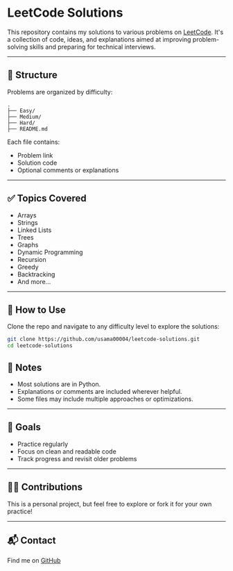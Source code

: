 # LeetCode Solutions

This repository contains my solutions to various problems on [LeetCode](https://leetcode.com/). It's a collection of code, ideas, and explanations aimed at improving problem-solving skills and preparing for technical interviews.

---

## 📁 Structure

Problems are organized by difficulty:

```
.
├── Easy/
├── Medium/
├── Hard/
├── README.md
```

Each file contains:
- Problem link
- Solution code
- Optional comments or explanations

---

## ✅ Topics Covered

- Arrays  
- Strings  
- Linked Lists  
- Trees  
- Graphs  
- Dynamic Programming  
- Recursion  
- Greedy  
- Backtracking  
- And more...

---

## 🚀 How to Use

Clone the repo and navigate to any difficulty level to explore the solutions:

```bash
git clone https://github.com/usama00004/leetcode-solutions.git
cd leetcode-solutions
```

## 📌 Notes

- Most solutions are in Python.
- Explanations or comments are included wherever helpful.
- Some files may include multiple approaches or optimizations.

---

## 🎯 Goals

- Practice regularly  
- Focus on clean and readable code  
- Track progress and revisit older problems  

---

## 🙋‍♂️ Contributions

This is a personal project, but feel free to explore or fork it for your own practice!

---

## 📬 Contact

Find me on [GitHub](https://github.com/usama00004)
